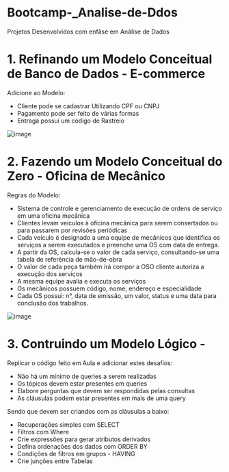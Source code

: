 # Bootcamp-_Analise-de-Ddos
Projetos Desenvolvidos com enfâse em Análise de Dados

# 1. Refinando um Modelo Conceitual de Banco de Dados - E-commerce
Adicione ao Modelo: 
- Cliente pode se cadastrar Utilizando CPF ou CNPJ
- Pagamento pode ser feito de várias formas
- Entraga possui um código de Rastreio

![image](https://github.com/user-attachments/assets/786f8735-19de-43bc-ae7f-4ea4ea748080)

# 2. Fazendo um Modelo Conceitual do Zero - Oficina de Mecânico
Regras do Modelo: 
- Sistema de controle e gerenciamento de execução de ordens de serviço em uma oficina mecânica
- Clientes levam veículos à oficina mecânica para serem consertados ou para passarem por revisões  periódicas
- Cada veículo é designado a uma equipe de mecânicos que identifica os serviços a serem executados e preenche uma OS com data de entrega.
- A partir da OS, calcula-se o valor de cada serviço, consultando-se uma tabela de referência de mão-de-obra
- O valor de cada peça também irá compor a OSO cliente autoriza a execução dos serviços
- A mesma equipe avalia e executa os serviços
- Os mecânicos possuem código, nome, endereço e especialidade
- Cada OS possui: n°, data de emissão, um valor, status e uma data para conclusão dos trabalhos.

![image](https://github.com/user-attachments/assets/c3f534c3-5203-4677-b6ce-28f6b68b0e9e)

# 3. Contruindo um Modelo Lógico - 
Replicar o código feito em Aula e adicionar estes desafios:
- Não há um mínimo de queries a serem realizadas
- Os tópicos devem estar presentes em queries
- Elabore perguntas que devem ser respondidas pelas consultas
- As cláusulas podem estar presentes em mais de uma query

Sendo que devem ser criandos com as cláusulas a baixo:
- Recuperações simples com SELECT
- Filtros com Where
- Crie expressões para gerar atributos derivados
- Defina ordenações dos dados com ORDER BY
- Condições de filtros em grupos - HAVING
- Crie junções entre Tabelas 

